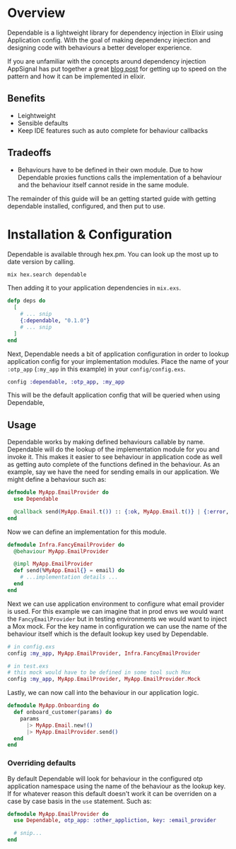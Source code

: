 # Overview

Dependable is a lightweight library for dependency injection in Elixir using Application config. With the goal of making dependency injection
and designing code with behaviours a better developer experience.

If you are unfamiliar with the concepts around dependency injection AppSignal has put together a great [blog post](https://blog.appsignal.com/2024/05/21/using-dependency-injection-in-elixir.html) for getting up to speed on the pattern and how it can be implemented in elixir.

## Benefits
- Leightweight
- Sensible defaults
- Keep IDE features such as auto complete for behaviour callbacks

## Tradeoffs
- Behaviours have to be defined in their own module. Due to how Dependable proxies functions calls the implementation of a behaviour and the behaviour itself cannot reside in the same module.

The remainder of this guide will be an getting started guide with getting dependable installed, configured, and then put to use.

# Installation & Configuration

Dependable is available through hex.pm. You can look up the most up to date version by calling.

```bash
mix hex.search dependable
```

Then adding it to your application dependencies in `mix.exs`.

```elixir
defp deps do
  [
    # ... snip
    {:dependable, "0.1.0"}
    # ... snip
  ]
end
```

Next, Dependable needs a bit of application configuration in order to lookup application config for your implementation modules. Place the name
of your `:otp_app` (`:my_app` in this example) in your `config/config.exs`.

```elixir
config :dependable, :otp_app, :my_app
```

This will be the default application config that will be queried when using Dependable,

## Usage

Dependable works by making defined behaviours callable by name. Dependable will do the lookup of the implementation module for you and invoke it.
This makes it easier to see behaviour in application code as well as getting auto complete of the functions defined in the behaviour. As an
example, say we have the need for sending emails in our application. We might define a behaviour such as:

```elixir
defmodule MyApp.EmailProvider do
  use Dependable

  @callback send(MyApp.Email.t()) :: {:ok, MyApp.Email.t()} | {:error, MyApp.EmailSendError.t()}
end
```

Now we can define an implementation for this module.

```elixir
defmodule Infra.FancyEmailProvider do
  @behaviour MyApp.EmailProvider

  @impl MyApp.EmailProvider
  def send(%MyApp.Email{} = email) do
    # ...implementation details ...
  end
end
```

Next we can use application environment to configure what email provider is used. For this example we can imagine that in prod envs we would want
the `FancyEmailProvider` but in testing environments we would want to inject a Mox mock. For the key name in configuration we can use the name
of the behaviour itself which is the default lookup key used by Dependable.

```elixir
# in config.exs
config :my_app, MyApp.EmailProvider, Infra.FancyEmailProvider

# in test.exs
# this mock would have to be defined in some tool such Mox
config :my_app, MyApp.EmailProvider, MyApp.EmailProvider.Mock
```

Lastly, we can now call into the behaviour in our application logic.

```elixir
defmodule MyApp.Onboarding do
  def onboard_customer(params) do
    params
      |> MyApp.Email.new!()
      |> MyApp.EmailProvider.send()
  end
end
```

### Overriding defaults

By default Dependable will look for behaviour in the configured otp application namespace using the name of the behaviour as the lookup key. If
for whatever reason this default doesn't work it can be overriden on a case by case basis in the `use` statement. Such as:

```elixir
defmodule MyApp.EmailProvider do
  use Dependable, otp_app: :other_appliction, key: :email_provider

  # snip...
end
```
